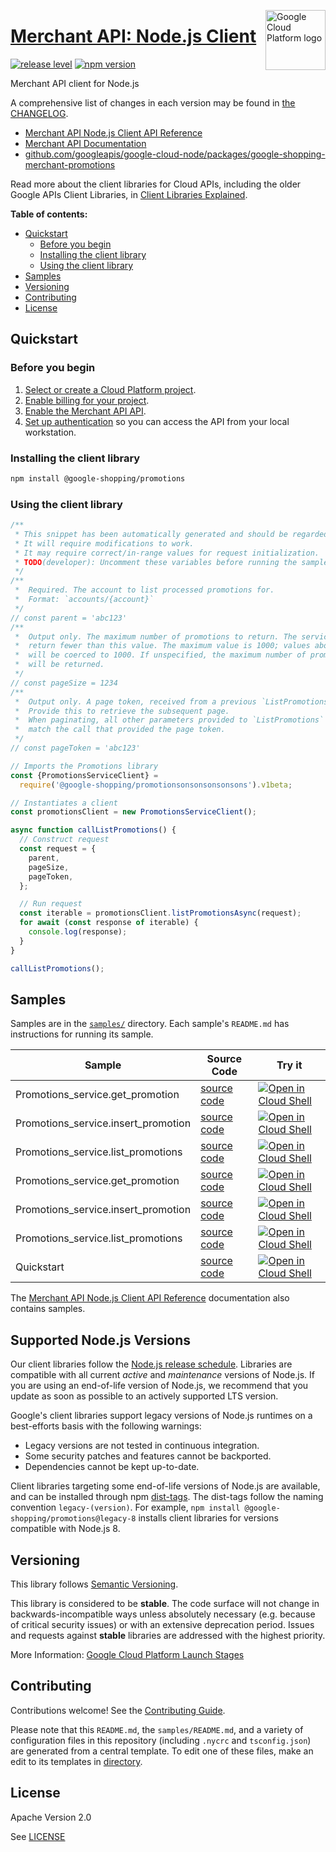 [//]: # "This README.md file is auto-generated, all changes to this file will be lost."
[//]: # "To regenerate it, use `python -m synthtool`."
<img src="https://avatars2.githubusercontent.com/u/2810941?v=3&s=96" alt="Google Cloud Platform logo" title="Google Cloud Platform" align="right" height="96" width="96"/>

# [Merchant API: Node.js Client](https://github.com/googleapis/google-cloud-node/tree/main/packages/google-shopping-merchant-promotions)

[![release level](https://img.shields.io/badge/release%20level-stable-brightgreen.svg?style=flat)](https://cloud.google.com/terms/launch-stages)
[![npm version](https://img.shields.io/npm/v/@google-shopping/promotions.svg)](https://www.npmjs.org/package/@google-shopping/promotions)




Merchant API client for Node.js


A comprehensive list of changes in each version may be found in
[the CHANGELOG](https://github.com/googleapis/google-cloud-node/tree/main/packages/google-shopping-merchant-promotions/CHANGELOG.md).

* [Merchant API Node.js Client API Reference][client-docs]
* [Merchant API Documentation][product-docs]
* [github.com/googleapis/google-cloud-node/packages/google-shopping-merchant-promotions](https://github.com/googleapis/google-cloud-node/tree/main/packages/google-shopping-merchant-promotions)

Read more about the client libraries for Cloud APIs, including the older
Google APIs Client Libraries, in [Client Libraries Explained][explained].

[explained]: https://cloud.google.com/apis/docs/client-libraries-explained

**Table of contents:**


* [Quickstart](#quickstart)
  * [Before you begin](#before-you-begin)
  * [Installing the client library](#installing-the-client-library)
  * [Using the client library](#using-the-client-library)
* [Samples](#samples)
* [Versioning](#versioning)
* [Contributing](#contributing)
* [License](#license)

## Quickstart

### Before you begin

1.  [Select or create a Cloud Platform project][projects].
1.  [Enable billing for your project][billing].
1.  [Enable the Merchant API API][enable_api].
1.  [Set up authentication][auth] so you can access the
    API from your local workstation.

### Installing the client library

```bash
npm install @google-shopping/promotions
```


### Using the client library

```javascript
/**
 * This snippet has been automatically generated and should be regarded as a code template only.
 * It will require modifications to work.
 * It may require correct/in-range values for request initialization.
 * TODO(developer): Uncomment these variables before running the sample.
 */
/**
 *  Required. The account to list processed promotions for.
 *  Format: `accounts/{account}`
 */
// const parent = 'abc123'
/**
 *  Output only. The maximum number of promotions to return. The service may
 *  return fewer than this value. The maximum value is 1000; values above 1000
 *  will be coerced to 1000. If unspecified, the maximum number of promotions
 *  will be returned.
 */
// const pageSize = 1234
/**
 *  Output only. A page token, received from a previous `ListPromotions` call.
 *  Provide this to retrieve the subsequent page.
 *  When paginating, all other parameters provided to `ListPromotions` must
 *  match the call that provided the page token.
 */
// const pageToken = 'abc123'

// Imports the Promotions library
const {PromotionsServiceClient} =
  require('@google-shopping/promotionsonsonsonsonsons').v1beta;

// Instantiates a client
const promotionsClient = new PromotionsServiceClient();

async function callListPromotions() {
  // Construct request
  const request = {
    parent,
    pageSize,
    pageToken,
  };

  // Run request
  const iterable = promotionsClient.listPromotionsAsync(request);
  for await (const response of iterable) {
    console.log(response);
  }
}

callListPromotions();

```



## Samples

Samples are in the [`samples/`](https://github.com/googleapis/google-cloud-node/tree/main/packages/google-shopping-merchant-promotions/samples) directory. Each sample's `README.md` has instructions for running its sample.

| Sample                      | Source Code                       | Try it |
| --------------------------- | --------------------------------- | ------ |
| Promotions_service.get_promotion | [source code](https://github.com/googleapis/google-cloud-node/blob/main/packages/google-shopping-merchant-promotions/samples/generated/v1/promotions_service.get_promotion.js) | [![Open in Cloud Shell][shell_img]](https://console.cloud.google.com/cloudshell/open?git_repo=https://github.com/googleapis/google-cloud-node&page=editor&open_in_editor=packages/google-shopping-merchant-promotions/samples/generated/v1/promotions_service.get_promotion.js,packages/google-shopping-merchant-promotions/samples/README.md) |
| Promotions_service.insert_promotion | [source code](https://github.com/googleapis/google-cloud-node/blob/main/packages/google-shopping-merchant-promotions/samples/generated/v1/promotions_service.insert_promotion.js) | [![Open in Cloud Shell][shell_img]](https://console.cloud.google.com/cloudshell/open?git_repo=https://github.com/googleapis/google-cloud-node&page=editor&open_in_editor=packages/google-shopping-merchant-promotions/samples/generated/v1/promotions_service.insert_promotion.js,packages/google-shopping-merchant-promotions/samples/README.md) |
| Promotions_service.list_promotions | [source code](https://github.com/googleapis/google-cloud-node/blob/main/packages/google-shopping-merchant-promotions/samples/generated/v1/promotions_service.list_promotions.js) | [![Open in Cloud Shell][shell_img]](https://console.cloud.google.com/cloudshell/open?git_repo=https://github.com/googleapis/google-cloud-node&page=editor&open_in_editor=packages/google-shopping-merchant-promotions/samples/generated/v1/promotions_service.list_promotions.js,packages/google-shopping-merchant-promotions/samples/README.md) |
| Promotions_service.get_promotion | [source code](https://github.com/googleapis/google-cloud-node/blob/main/packages/google-shopping-merchant-promotions/samples/generated/v1beta/promotions_service.get_promotion.js) | [![Open in Cloud Shell][shell_img]](https://console.cloud.google.com/cloudshell/open?git_repo=https://github.com/googleapis/google-cloud-node&page=editor&open_in_editor=packages/google-shopping-merchant-promotions/samples/generated/v1beta/promotions_service.get_promotion.js,packages/google-shopping-merchant-promotions/samples/README.md) |
| Promotions_service.insert_promotion | [source code](https://github.com/googleapis/google-cloud-node/blob/main/packages/google-shopping-merchant-promotions/samples/generated/v1beta/promotions_service.insert_promotion.js) | [![Open in Cloud Shell][shell_img]](https://console.cloud.google.com/cloudshell/open?git_repo=https://github.com/googleapis/google-cloud-node&page=editor&open_in_editor=packages/google-shopping-merchant-promotions/samples/generated/v1beta/promotions_service.insert_promotion.js,packages/google-shopping-merchant-promotions/samples/README.md) |
| Promotions_service.list_promotions | [source code](https://github.com/googleapis/google-cloud-node/blob/main/packages/google-shopping-merchant-promotions/samples/generated/v1beta/promotions_service.list_promotions.js) | [![Open in Cloud Shell][shell_img]](https://console.cloud.google.com/cloudshell/open?git_repo=https://github.com/googleapis/google-cloud-node&page=editor&open_in_editor=packages/google-shopping-merchant-promotions/samples/generated/v1beta/promotions_service.list_promotions.js,packages/google-shopping-merchant-promotions/samples/README.md) |
| Quickstart | [source code](https://github.com/googleapis/google-cloud-node/blob/main/packages/google-shopping-merchant-promotions/samples/quickstart.js) | [![Open in Cloud Shell][shell_img]](https://console.cloud.google.com/cloudshell/open?git_repo=https://github.com/googleapis/google-cloud-node&page=editor&open_in_editor=packages/google-shopping-merchant-promotions/samples/quickstart.js,packages/google-shopping-merchant-promotions/samples/README.md) |



The [Merchant API Node.js Client API Reference][client-docs] documentation
also contains samples.

## Supported Node.js Versions

Our client libraries follow the [Node.js release schedule](https://github.com/nodejs/release#release-schedule).
Libraries are compatible with all current _active_ and _maintenance_ versions of
Node.js.
If you are using an end-of-life version of Node.js, we recommend that you update
as soon as possible to an actively supported LTS version.

Google's client libraries support legacy versions of Node.js runtimes on a
best-efforts basis with the following warnings:

* Legacy versions are not tested in continuous integration.
* Some security patches and features cannot be backported.
* Dependencies cannot be kept up-to-date.

Client libraries targeting some end-of-life versions of Node.js are available, and
can be installed through npm [dist-tags](https://docs.npmjs.com/cli/dist-tag).
The dist-tags follow the naming convention `legacy-(version)`.
For example, `npm install @google-shopping/promotions@legacy-8` installs client libraries
for versions compatible with Node.js 8.

## Versioning

This library follows [Semantic Versioning](http://semver.org/).



This library is considered to be **stable**. The code surface will not change in backwards-incompatible ways
unless absolutely necessary (e.g. because of critical security issues) or with
an extensive deprecation period. Issues and requests against **stable** libraries
are addressed with the highest priority.






More Information: [Google Cloud Platform Launch Stages][launch_stages]

[launch_stages]: https://cloud.google.com/terms/launch-stages

## Contributing

Contributions welcome! See the [Contributing Guide](https://github.com/googleapis/google-cloud-node/blob/main/CONTRIBUTING.md).

Please note that this `README.md`, the `samples/README.md`,
and a variety of configuration files in this repository (including `.nycrc` and `tsconfig.json`)
are generated from a central template. To edit one of these files, make an edit
to its templates in
[directory](https://github.com/googleapis/synthtool).

## License

Apache Version 2.0

See [LICENSE](https://github.com/googleapis/google-cloud-node/blob/main/LICENSE)

[client-docs]: https://cloud.google.com/nodejs/docs/reference/merchantapi/latest
[product-docs]: https://developers.google.com/merchant/api
[shell_img]: https://gstatic.com/cloudssh/images/open-btn.png
[projects]: https://console.cloud.google.com/project
[billing]: https://support.google.com/cloud/answer/6293499#enable-billing
[enable_api]: https://console.cloud.google.com/flows/enableapi?apiid=merchantapi.googleapis.com
[auth]: https://cloud.google.com/docs/authentication/external/set-up-adc-local


[//]: # "partials.introduction"